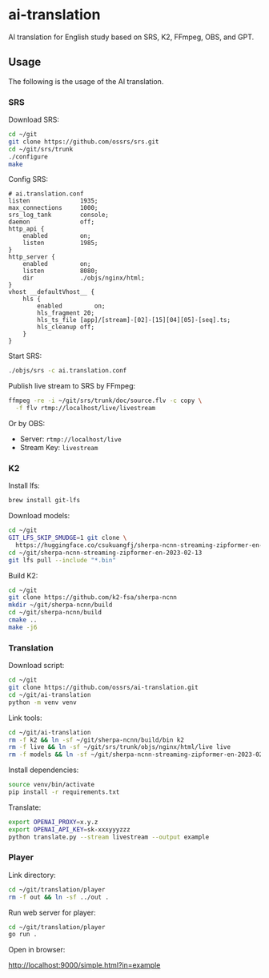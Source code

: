 # ai-translation

AI translation for English study based on SRS, K2, FFmpeg, OBS, and GPT.

## Usage

The following is the usage of the AI translation.

### SRS

Download SRS:

```bash
cd ~/git
git clone https://github.com/ossrs/srs.git
cd ~/git/srs/trunk
./configure
make
```

Config SRS:

```nginx
# ai.translation.conf
listen              1935;
max_connections     1000;
srs_log_tank        console;
daemon              off;
http_api {
    enabled         on;
    listen          1985;
}
http_server {
    enabled         on;
    listen          8080;
    dir             ./objs/nginx/html;
}
vhost __defaultVhost__ {
    hls {
        enabled         on;
        hls_fragment 20;
        hls_ts_file [app]/[stream]-[02]-[15][04][05]-[seq].ts;
        hls_cleanup off;
    }
}
```

Start SRS:

```bash
./objs/srs -c ai.translation.conf
```

Publish live stream to SRS by FFmpeg:

```bash
ffmpeg -re -i ~/git/srs/trunk/doc/source.flv -c copy \
  -f flv rtmp://localhost/live/livestream
```

Or by OBS:

* Server: `rtmp://localhost/live`
* Stream Key: `livestream`

### K2

Install lfs:

```bash
brew install git-lfs
```

Download models:

```bash
cd ~/git
GIT_LFS_SKIP_SMUDGE=1 git clone \
  https://huggingface.co/csukuangfj/sherpa-ncnn-streaming-zipformer-en-2023-02-13
cd ~/git/sherpa-ncnn-streaming-zipformer-en-2023-02-13
git lfs pull --include "*.bin"
```

Build K2:

```bash
cd ~/git
git clone https://github.com/k2-fsa/sherpa-ncnn
mkdir ~/git/sherpa-ncnn/build
cd ~/git/sherpa-ncnn/build
cmake ..
make -j6
```

### Translation

Download script:

```bash
cd ~/git
git clone https://github.com/ossrs/ai-translation.git
cd ~/git/ai-translation
python -m venv venv
```

Link tools:

```bash
cd ~/git/ai-translation
rm -f k2 && ln -sf ~/git/sherpa-ncnn/build/bin k2
rm -f live && ln -sf ~/git/srs/trunk/objs/nginx/html/live live
rm -f models && ln -sf ~/git/sherpa-ncnn-streaming-zipformer-en-2023-02-13 models
```

Install dependencies:

```bash
source venv/bin/activate
pip install -r requirements.txt
```

Translate:

```bash
export OPENAI_PROXY=x.y.z
export OPENAI_API_KEY=sk-xxxyyyzzz
python translate.py --stream livestream --output example
```

### Player

Link directory:

```bash
cd ~/git/translation/player
rm -f out && ln -sf ../out .
```

Run web server for player:

```bash
cd ~/git/translation/player
go run .
```

Open in browser:

[http://localhost:9000/simple.html?in=example](http://localhost:9000/simple.html?in=example)

